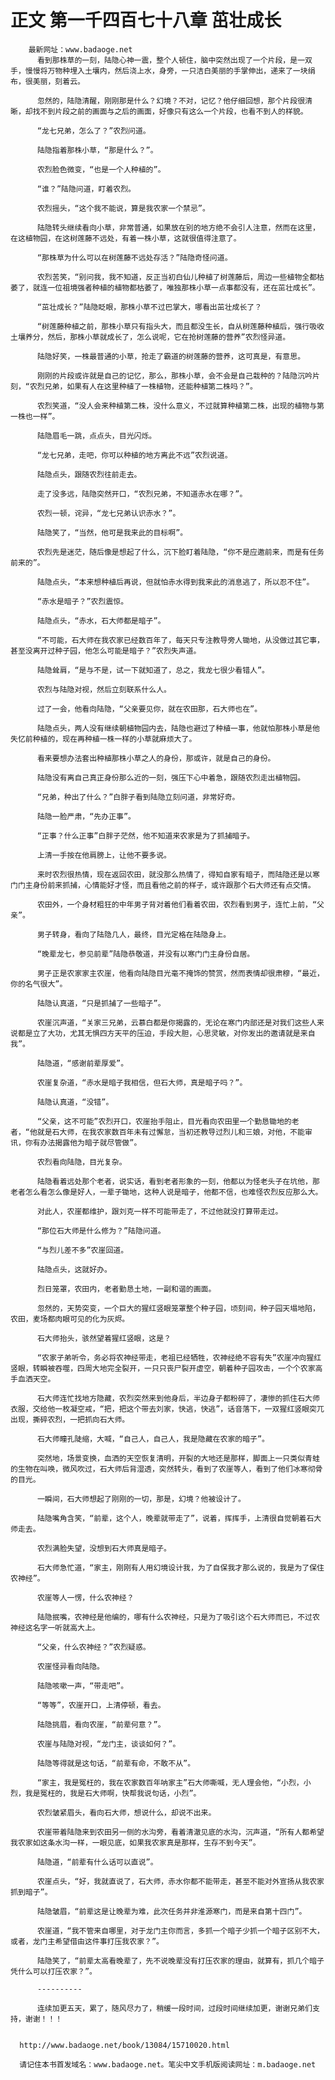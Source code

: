 # 正文 第一千四百七十八章 茁壮成长
        最新网址：www.badaoge.net
          看到那株草的一刻，陆隐心神一震，整个人顿住，脑中突然出现了一个片段，是一双手，慢慢将万物种埋入土壤内，然后浇上水，身旁，一只洁白美丽的手掌伸出，递来了一块绢布，很美丽，刻着云。
      
          忽然的，陆隐清醒，刚刚那是什么？幻境？不对，记忆？他仔细回想，那个片段很清晰，却找不到片段之前的画面与之后的画面，好像只有这么一个片段，也看不到人的样貌。
      
          “龙七兄弟，怎么了？”农烈问道。
      
          陆隐指着那株小草，“那是什么？”。
      
          农烈脸色微变，“也是一个人种植的”。
      
          “谁？”陆隐问道，盯着农烈。
      
          农烈摇头，“这个我不能说，算是我农家一个禁忌”。
      
          陆隐转头继续看向小草，非常普通，如果放在别的地方绝不会引人注意，然而在这里，在这植物园，在这树莲藤不远处，有着一株小草，这就很值得注意了。
      
          “那株草为什么可以在树莲藤不远处存活？”陆隐奇怪问道。
      
          农烈苦笑，“别问我，我不知道，反正当初白仙儿种植了树莲藤后，周边一些植物全都枯萎了，就连一位祖境强者种植的植物都枯萎了，唯独那株小草一点事都没有，还在茁壮成长”。
      
          “茁壮成长？”陆隐眨眼，那株小草不过巴掌大，哪看出茁壮成长了？
      
          “树莲藤种植之前，那株小草只有指头大，而且都没生长，自从树莲藤种植后，强行吸收土壤养分，然后，那株小草就成长了，怎么说呢，它在抢树莲藤的营养”农烈怪异道。
      
          陆隐好笑，一株最普通的小草，抢走了霸道的树莲藤的营养，这可真是，有意思。
      
          刚刚的片段或许就是自己的记忆，那么，那株小草，会不会是自己栽种的？陆隐沉吟片刻，“农烈兄弟，如果有人在这里种植了一株植物，还能种植第二株吗？”。
      
          农烈笑道，“没人会来种植第二株，没什么意义，不过就算种植第二株，出现的植物与第一株也一样”。
      
          陆隐眉毛一跳，点点头，目光闪烁。
      
          “龙七兄弟，走吧，你可以种植的地方离此不远”农烈说道。
      
          陆隐点头，跟随农烈往前走去。
      
          走了没多远，陆隐突然开口，“农烈兄弟，不知道赤水在哪？”。
      
          农烈一顿，诧异，“龙七兄弟认识赤水？”。
      
          陆隐笑了，“当然，他可是我来此的目标啊”。
      
          农烈先是迷茫，随后像是想起了什么，沉下脸盯着陆隐，“你不是应邀前来，而是有任务前来的”。
      
          陆隐点头，“本来想种植后再说，但就怕赤水得到我来此的消息逃了，所以忍不住”。
      
          “赤水是暗子？”农烈震惊。
      
          陆隐点头，“赤水，石大师都是暗子”。
      
          “不可能，石大师在我农家已经数百年了，每天只专注教导旁人锄地，从没做过其它事，甚至没离开过种子园，他怎么可能是暗子？”农烈失声道。
      
          陆隐耸肩，“是与不是，试一下就知道了，总之，我龙七很少看错人”。
      
          农烈与陆隐对视，然后立刻联系什么人。
      
          过了一会，他看向陆隐，“父亲要见你，就在农田那，石大师也在”。
      
          陆隐点头，两人没有继续朝植物园内去，陆隐也避过了种植一事，他就怕那株小草是他失忆前种植的，现在再种植一株一样的小草就麻烦大了。
      
          看来要想办法套出种植那株小草之人的身份，那或许，就是自己的身份。
      
          陆隐没有离自己真正身份那么近的一刻，强压下心中着急，跟随农烈走出植物园。
      
          “兄弟，种出了什么？”白胖子看到陆隐立刻问道，非常好奇。
      
          陆隐一脸严肃，“先办正事”。
      
          “正事？什么正事”白胖子茫然，他不知道来农家是为了抓捕暗子。
      
          上清一手按在他肩膀上，让他不要多说。
      
          来时农烈很热情，现在返回农田，就没那么热情了，得知自家有暗子，而陆隐还是以寒门门主身份前来抓捕，心情能好才怪，而且看他之前的样子，或许跟那个石大师还有点交情。
      
          农田外，一个身材粗狂的中年男子背对着他们看着农田，农烈看到男子，连忙上前，“父亲”。
      
          男子转身，看向了陆隐几人，最终，目光定格在陆隐身上。
      
          “晚辈龙七，参见前辈”陆隐恭敬道，并没有以寒门门主身份自居。
      
          男子正是农家家主农崖，他看向陆隐目光毫不掩饰的赞赏，然而表情却很肃穆，“最近，你的名气很大”。
      
          陆隐认真道，“只是抓捕了一些暗子”。
      
          农崖沉声道，“关家三兄弟，云慕白都是你揭露的，无论在寒门内部还是对我们这些人来说都是立了大功，尤其无惧四方天平的压迫，手段大胆，心思灵敏，对你发出的邀请就是来自我”。
      
          陆隐道，“感谢前辈厚爱”。
      
          农崖复杂道，“赤水是暗子我相信，但石大师，真是暗子吗？”。
      
          陆隐认真道，“没错”。
      
          “父亲，这不可能”农烈开口，农崖抬手阻止，目光看向农田里一个勤恳锄地的老者，“他就是石大师，在我农家数百年未有过懈怠，当初还教导过烈儿和三娘，对他，不能审讯，你有办法揭露他为暗子就尽管做”。
      
          农烈看向陆隐，目光复杂。
      
          陆隐看着远处那个老者，说实话，看到老者形象的一刻，他都以为怪老头子在坑他，那老者怎么看怎么像是好人，一辈子锄地，这种人说是暗子，他都不信，也难怪农烈反应那么大。
      
          对此人，农崖都维护，跟刘克一样不可能带走了，不过他就没打算带走过。
      
          “那位石大师是什么修为？”陆隐问道。
      
          “与烈儿差不多”农崖回道。
      
          陆隐点头，这就好办。
      
          烈日笼罩，农田内，老者勤恳土地，一副和谐的画面。
      
          忽然的，天势突变，一个巨大的猩红竖眼笼罩整个种子园，顷刻间，种子园天塌地陷，农田，麦场都肉眼可见的化为灰烬。
      
          石大师抬头，骇然望着猩红竖眼，这是？
      
          “农家子弟听令，务必将农神经带走，老祖已经牺牲，农神经绝不容有失”农崖冲向猩红竖眼，转瞬被吞噬，四周大地完全裂开，一只只丧尸裂开虚空，朝着种子园攻击，一个个农家高手血洒天空。
      
          石大师连忙找地方隐藏，农烈突然来到他身后，半边身子都粉碎了，凄惨的抓住石大师衣服，交给他一枚凝空戒，“把，把这个带去刘家，快逃，快逃”，话音落下，一双猩红竖眼突兀出现，撕碎农烈，一把抓向石大师。
      
          石大师瞳孔陡缩，大喊，“自己人，自己人，我是隐藏在农家的暗子”。
      
          突然地，场景变换，血洒的天空恢复清明，开裂的大地还是那样，脚面上一只类似青蛙的生物在叫唤，微风吹过，石大师后背湿透，突然转头，看到了农崖等人，看到了他们冰寒彻骨的目光。
      
          一瞬间，石大师想起了刚刚的一切，那是，幻境？他被设计了。
      
          陆隐嘴角含笑，“前辈，这个人，晚辈就带走了”，说着，挥挥手，上清很自觉朝着石大师走去。
      
          农烈满脸失望，没想到石大师真是暗子。
      
          石大师急忙道，“家主，刚刚有人用幻境设计我，为了自保我才那么说的，我是为了保住农神经”。
      
          农崖等人一愣，什么农神经？
      
          陆隐抿嘴，农神经是他编的，哪有什么农神经，只是为了吸引这个石大师而已，不过农神经这名字一听就高大上。
      
          “父亲，什么农神经？”农烈疑惑。
      
          农崖怪异看向陆隐。
      
          陆隐咳嗽一声，“带走吧”。
      
          “等等”，农崖开口，上清停顿，看去。
      
          陆隐挑眉，看向农崖，“前辈何意？”。
      
          农崖与陆隐对视，“龙门主，谈谈如何？”。
      
          陆隐等得就是这句话，“前辈有命，不敢不从”。
      
          “家主，我是冤枉的，我在农家数百年呐家主”石大师嘶喊，无人理会他，“小烈，小烈，我是冤枉的，我是石大师啊，快帮我说句话，小烈”。
      
          农烈皱紧眉头，看向石大师，想说什么，却说不出来。
      
          农崖带着陆隐来到农田另一侧的水沟旁，看着清澈见底的水沟，沉声道，“所有人都希望我农家如这条水沟一样，一眼见底，如果我农家真是那样，生存不到今天”。
      
          陆隐道，“前辈有什么话可以直说”。
      
          农崖点头，“好，我就直说了，石大师，赤水你都不能带走，甚至不能对外宣扬从我农家抓到暗子”。
      
          陆隐皱眉，“前辈这是让晚辈为难，此次任务并非淮源寒门，而是来自第十四门”。
      
          农崖道，“我不管来自哪里，对于龙门主你而言，多抓一个暗子少抓一个暗子区别不大，或者，龙门主希望借由这件事打压我农家？”。
      
          陆隐笑了，“前辈太高看晚辈了，先不说晚辈没有打压农家的理由，就算有，抓几个暗子凭什么可以打压农家？”。
      
          ----------
      
          连续加更五天，累了，随风尽力了，稍缓一段时间，过段时间继续加更，谢谢兄弟们支持，谢谢！！！
      
      
      http://www.badaoge.net/book/13084/15710020.html
      
      请记住本书首发域名：www.badaoge.net。笔尖中文手机版阅读网址：m.badaoge.net